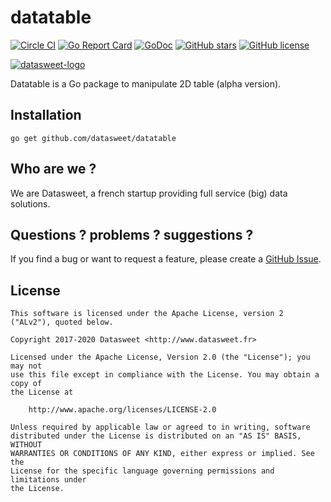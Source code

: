 
# datatable
[![Circle CI](https://circleci.com/gh/datasweet/datatable.svg?style=svg)](https://circleci.com/gh/datasweet/datatable) [![Go Report Card](https://goreportcard.com/badge/github.com/datasweet/datatable)](https://goreportcard.com/report/github.com/datasweet/datatable) [![GoDoc](https://godoc.org/github.com/datasweet/datatable?status.png)](https://godoc.org/github.com/datasweet/datatable) [![GitHub stars](https://img.shields.io/github/stars/datasweet/datatable.svg)](https://github.com/datasweet/datatable/stargazers)
[![GitHub license](https://img.shields.io/github/license/datasweet/datatable.svg)](https://github.com/datasweet/datatable/blob/master/LICENSE)

[![datasweet-logo](https://www.datasweet.fr/wp-content/uploads/2019/02/datasweet-black.png)](http://www.datasweet.fr)

Datatable is a Go package to manipulate 2D table (alpha version).

## Installation
```
go get github.com/datasweet/datatable
```

## Who are we ?
We are Datasweet, a french startup providing full service (big) data solutions.

## Questions ? problems ? suggestions ?
If you find a bug or want to request a feature, please create a [GitHub Issue](https://github.com/datasweet/datatable/issues/new).

## License
```
This software is licensed under the Apache License, version 2 ("ALv2"), quoted below.

Copyright 2017-2020 Datasweet <http://www.datasweet.fr>

Licensed under the Apache License, Version 2.0 (the "License"); you may not
use this file except in compliance with the License. You may obtain a copy of
the License at

    http://www.apache.org/licenses/LICENSE-2.0

Unless required by applicable law or agreed to in writing, software
distributed under the License is distributed on an "AS IS" BASIS, WITHOUT
WARRANTIES OR CONDITIONS OF ANY KIND, either express or implied. See the
License for the specific language governing permissions and limitations under
the License.
```

